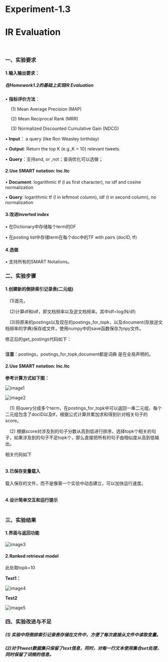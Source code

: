 # Experiment-1.3

# IR Evaluation
<br>

### 一、实验要求


#### 1.输入输出要求：

##### 在Homework1.2的基础上实现IR Evaluation

• **指标评价方法**：

&emsp; (1) Mean Average Precision (MAP)

&emsp; (2) Mean Reciprocal Rank (MRR)

&emsp; (3) Normalized Discounted Cumulative Gain (NDCG)

• **Input**： a query (like Ron Weasley birthday)

• **Output**: Return the top K (e.g.,K = 10) relevant tweets.

• **Query**：支持and, or ,not；查询优化可以选做；

#### 2.Use SMART notation: lnc.ltc

• **Document**: logarithmic tf (l as first character), no idf and cosine
normalization

• **Query**: logarithmic tf (l in leftmost column), idf (t in second column), no
normalization

#### 3.改进Inverted index

• 在Dictionary中存储每个term的DF

• 在posting list中存储term在每个doc中的TF with pairs (docID, tf)

#### 4.选做

• 支持所有的SMART Notations。

### 二、实验步骤

#### 1.创建新的倒排索引记录表(二元组)

&emsp;(1)首先，

&emsp;(2)计算df和idf，即文档频率以及逆文档频率。其中idf=log(N/df)

&emsp;(3)将原来的postings以及现在的postings_for_topk，以及document(存放逆文档频率的字典)保存成文件，使用numpy中的save函数保存为npy文件。

修正后的get_postings代码如下：
```python

```

**注意**：postings，postings_for_topk,document都是词典 是在全局声明的。

#### 2.Use SMART notation: lnc.ltc


**参考计算方式如下图：**

![image1](smartnotation.PNG)

![image2](lncltc.PNG)

&emsp;(1) 将query分成多个term，在postings_for_topk中可以返回一串二元组，每个二元组包含了docID以及tf，根据公式计算并累加求和得到针对相关句子的score。

&emsp;(2) 根据score对涉及到的句子分数从高到低进行排序，选择topk个相关的句子，如果涉及到的句子不足topk个，那么直接把所有的句子由相似度从高到低输出。

相关代码如下
```python

```
#### 3.已保存变量载入

载入保存的文件，而不是像第一个实验中动态建立，可以加快运行速度。

```python

```

#### 4.设计简单交互和运行提示


```python

```


### 三、实验结果

#### 1.界面与返回功能

![image3](run1.PNG)

#### 2.Ranked retrieval model

此处取topk=10

**Test1：**


![image4](run2.PNG)

**Test2**

![image5](run3.PNG)

### 四、实验改进与不足

##### (1) 实验中将倒排索引记录表存储在文件中，方便了每次直接从文件中读取变量。

##### (2)对于tweet数据集只保留了text信息，同时，对每一行文本使用集合set处理，同时保留了词频的信息。
